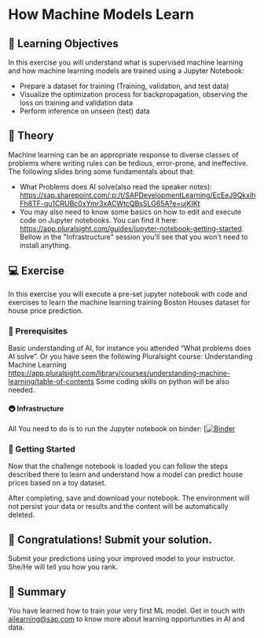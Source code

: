 # How Machine Models Learn

## 🎯 Learning Objectives

In this exercise you will understand what is supervised machine learning and how machine learning models are trained using a Jupyter Notebook:
-	Prepare a dataset for training (Training, validation, and test data)
-	Visualize the optimization process for backpropagation, observing the loss on training and validation data 
-	Perform inference on unseen (test) data

## 🧠 Theory

Machine learning can be an appropriate response to diverse classes of problems where writing rules can be tedious, error-prone, and ineffective. The following slides bring some fundamentals about that:   
-	What Problems does AI solve(also read the speaker notes): https://sap.sharepoint.com/:p:/t/SAPDevelopmentLearning/EcEeJ9QkxIhFh8TF-qu1CRUBc0xYmr3xACWtcQBsSLG65A?e=ujKIKt 
- You may also need to know some basics on how to edit and execute code on Jupyter notebooks. You can find it here: https://app.pluralsight.com/guides/jupyter-notebook-getting-started. Bellow in the "Infrastructure"  session you'll see that you won't need to install anything. 


## 💻 Exercise

In this exercise you will execute a pre-set jupyter notebook with code and exercises to learn the machine learning training Boston Houses dataset for house price prediction.

### 🧰 Prerequisites

Basic understanding of AI, for instance you attended “What problems does AI solve”. Or you have seen the following Pluralsight course: Understanding Machine Learning https://app.pluralsight.com/library/courses/understanding-machine-learning/table-of-contents Some coding skills on python will be also needed.

#### 🚇 Infrastructure

All You need to do is to run the Jupyter notebook on binder: [[![Binder](https://mybinder.org/badge_logo.svg)](https://mybinder.org/v2/gh/aso000/dcom23.git/HEAD?labpath=DCom2023Challenge.ipynb)

### 🚀 Getting Started

Now that the challenge notebook is loaded you can follow the steps described there to learn and understand how a model can predict house prices based on a toy dataset.

After completing, save and download your notebook. The environment will not persist your data or results and the content will be automatically deleted.


## 🙌 Congratulations! Submit your solution.
Submit your predictions using your improved model to your instructor. She/He will tell you how you rank.


## 🏁 Summary

You have learned how to train your very first ML model. Get in touch with ailearning@sap.com to know more about learning opportunities in AI and data.
